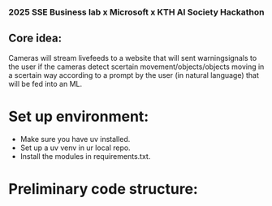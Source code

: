 ### 2025 SSE Business lab x Microsoft x KTH AI Society Hackathon

## Core idea:
Cameras will stream livefeeds to a website that will sent warningsignals to the user if the cameras detect scertain movement/objects/objects moving in a scertain way according to a prompt by the user (in natural language) that will be fed into an ML. 

# Set up environment:
- Make sure you have uv installed.
- Set up a uv venv in ur local repo.
- Install the modules in requirements.txt.

# Preliminary code structure:

